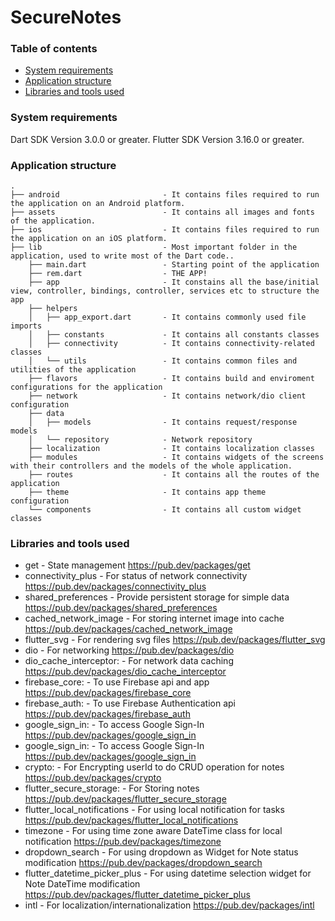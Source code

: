 
# SecureNotes
### Table of contents
- [System requirements](#system-requirements)
- [Application structure](#project-structure)
- [Libraries and tools used](#libraries-and-tools-used)

### System requirements

Dart SDK Version 3.0.0 or greater.
Flutter SDK Version 3.16.0 or greater.

### Application structure

```
.
├── android                       - It contains files required to run the application on an Android platform.
├── assets                        - It contains all images and fonts of the application.
├── ios                           - It contains files required to run the application on an iOS platform.
├── lib                           - Most important folder in the application, used to write most of the Dart code..
    ├── main.dart                 - Starting point of the application
    ├── rem.dart                  - THE APP!
    ├── app                       - It constains all the base/initial view, controller, bindings, controller, services etc to structure the app
    ├── helpers
    │   ├── app_export.dart       - It contains commonly used file imports
    │   ├── constants             - It contains all constants classes               
    │   ├── connectivity          - It contains connectivity-related classes
    │   └── utils                 - It contains common files and utilities of the application
    ├── flavors                   - It contains build and enviroment configurations for the application
    ├── network                   - It contains network/dio client configuration 
    ├── data
    │   ├── models                - It contains request/response models 
    │   └── repository            - Network repository
    ├── localization              - It contains localization classes
    ├── modules                   - It contains widgets of the screens with their controllers and the models of the whole application.
    ├── routes                    - It contains all the routes of the application
    ├── theme                     - It contains app theme configuration
    └── components                - It contains all custom widget classes  
```

### Libraries and tools used

- get - State management
  https://pub.dev/packages/get
- connectivity_plus - For status of network connectivity
  https://pub.dev/packages/connectivity_plus
- shared_preferences - Provide persistent storage for simple data
  https://pub.dev/packages/shared_preferences
- cached_network_image - For storing internet image into cache
  https://pub.dev/packages/cached_network_image
- flutter_svg - For rendering svg files
  https://pub.dev/packages/flutter_svg
- dio - For networking
  https://pub.dev/packages/dio
- dio_cache_interceptor: - For network data caching
  https://pub.dev/packages/dio_cache_interceptor
- firebase_core: - To use Firebase api and app
  https://pub.dev/packages/firebase_core
- firebase_auth: - To use Firebase Authentication api
  https://pub.dev/packages/firebase_auth
- google_sign_in: - To access Google Sign-In
  https://pub.dev/packages/google_sign_in
- google_sign_in: - To access Google Sign-In
  https://pub.dev/packages/google_sign_in
- crypto: - For Encrypting userId to do CRUD operation for notes
  https://pub.dev/packages/crypto
- flutter_secure_storage: - For Storing notes
  https://pub.dev/packages/flutter_secure_storage
- flutter_local_notifications - For using local notification for tasks
  https://pub.dev/packages/flutter_local_notifications
- timezone - For using time zone aware DateTime class for local notification
  https://pub.dev/packages/timezone
- dropdown_search - For using dropdown as Widget for Note status modification
  https://pub.dev/packages/dropdown_search
- flutter_datetime_picker_plus - For using datetime selection widget for Note DateTime modification
  https://pub.dev/packages/flutter_datetime_picker_plus
- intl - For localization/internationalization
  https://pub.dev/packages/intl



